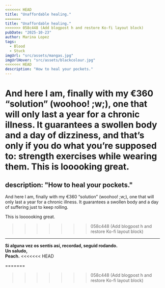 ```yaml
---
<<<<<<< HEAD
title: "Unaffordable healing."  
=======
title: "Unaffordable healing."
>>>>>>> 058c448 (Add blogpost h and restore Ko-fi layout block)
pubDate: "2025-10-23"
author: Marina Lopez
tags:
  - Blood
  - Stuck
imgUrl: "src/assets/mangas.jpg"
imgUrlHover: "src/assets/blackcolour.jpg"
<<<<<<< HEAD
description: "How to heal your pockets." 
---
```


And here I am, finally with my €360 “solution” (woohoo! ;w;), one that will only last a year for a chronic illness. It guarantees a swollen body and a day of dizziness, and that’s only if you do what you’re supposed to: strength exercises while wearing them.
This is looooking great.
=======
description: "How to heal your pockets."
---

And here I am, finally with my €360 “solution” (woohoo! ;w;), one that will only last a year for a chronic illness. It guarantees a swollen body and a day of suffering just to keep rolling.

This is loooooking great.
>>>>>>> 058c448 (Add blogpost h and restore Ko-fi layout block)

---

**Si alguna vez os sentís así, recordad, seguid rodando.  
Un saludo,  
Peach.**
<<<<<<< HEAD

=======
>>>>>>> 058c448 (Add blogpost h and restore Ko-fi layout block)
